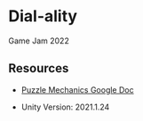 # Dial-ality
Game Jam 2022

## Resources

- [Puzzle Mechanics Google Doc](https://docs.google.com/document/d/1JnRRYaNw4ot0yHyakc_7VcqkEgC7JCkjlv_9l6RiQNM/edit?usp=sharing)

- Unity Version: 2021.1.24
